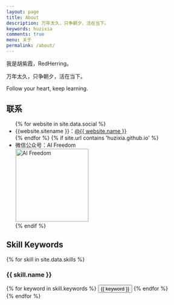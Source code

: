 ```yaml
---
layout: page
title: About
description: 万年太久，只争朝夕，活在当下。
keywords: huzixia
comments: true
menu: 关于
permalink: /about/
---
```


我是胡紫霞，RedHerring。

万年太久，只争朝夕，活在当下。

Follow your heart, keep learning.


## 联系

<ul>
{% for website in site.data.social %}
<li>{{website.sitename }}：<a href="{{ website.url }}" target="_blank">@{{ website.name }}</a></li>
{% endfor %}
{% if site.url contains 'huzixia.github.io' %}
<li>
微信公众号：AI Freedom <br />
<img style="height:192px;width:192px;border:1px solid lightgrey;" src="{{ site.url }}/assets/images/qrcode.jpg" alt="AI Freedom" />
</li>
{% endif %}
</ul>


## Skill Keywords

{% for skill in site.data.skills %}
### {{ skill.name }}
<div class="btn-inline">
{% for keyword in skill.keywords %}
<button class="btn btn-outline" type="button">{{ keyword }}</button>
{% endfor %}
</div>
{% endfor %}


[//]: # ()
[//]: # ()
[//]: # (## 捐助)

[//]: # ()
[//]: # (做一些微小的事情，如果对你有帮助，可以考虑请我喝杯咖啡。)

[//]: # ()
[//]: # (Did some tiny things, consider buying me a cup of coffee if it helps you.)

[//]: # ()
[//]: # (## Wechat)

[//]: # ()
[//]: # (<img style="width:256px;border:1px solid lightgrey;" src="{{ site.url }}/assets/images/receipt-code-wechat.jpg" alt="wechat receipt code" />)

[//]: # ()
[//]: # ()
[//]: # (## Alipay)

[//]: # ()
[//]: # (<img style="width:256px;border:1px solid lightgrey;" src="{{ site.url }}/assets/images/receipt-code-alipay.jpg" alt="alipay receipt code" />)
